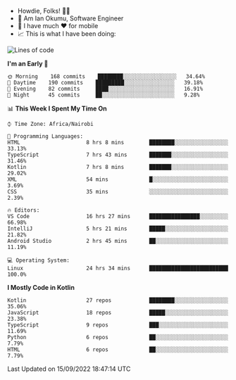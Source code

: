 
* Howdie, Folks! 👋🤓
* 🤪 Am Ian Okumu, Software Engineer
* 📱 I have much ❤️ for mobile
* 📈 This is what I have been doing:
  
<!-- <a href="https://otsembo.github.io/OtsemboPortfolio/" style="margin-right:.5%; margin-top=.5%;">
  <img align="center" src="https://github-readme-stats.vercel.app/api/top-langs/?username=otsembo&layout=compact" />
</a> -->

<!--START_SECTION:waka-->
![Lines of code](https://img.shields.io/badge/From%20Hello%20World%20I%27ve%20Written-698%20Thousand%20lines%20of%20code-blue)

**I'm an Early 🐤** 

```text
🌞 Morning    168 commits    ████████░░░░░░░░░░░░░░░░░   34.64% 
🌆 Daytime    190 commits    █████████░░░░░░░░░░░░░░░░   39.18% 
🌃 Evening    82 commits     ████░░░░░░░░░░░░░░░░░░░░░   16.91% 
🌙 Night      45 commits     ██░░░░░░░░░░░░░░░░░░░░░░░   9.28%

```


📊 **This Week I Spent My Time On** 

```text
⌚︎ Time Zone: Africa/Nairobi

💬 Programming Languages: 
HTML                     8 hrs 8 mins        ████████░░░░░░░░░░░░░░░░░   33.13% 
TypeScript               7 hrs 43 mins       ███████░░░░░░░░░░░░░░░░░░   31.46% 
Kotlin                   7 hrs 8 mins        ███████░░░░░░░░░░░░░░░░░░   29.02% 
XML                      54 mins             █░░░░░░░░░░░░░░░░░░░░░░░░   3.69% 
CSS                      35 mins             ░░░░░░░░░░░░░░░░░░░░░░░░░   2.39%

🔥 Editors: 
VS Code                  16 hrs 27 mins      ████████████████░░░░░░░░░   66.98% 
IntelliJ                 5 hrs 21 mins       █████░░░░░░░░░░░░░░░░░░░░   21.82% 
Android Studio           2 hrs 45 mins       ██░░░░░░░░░░░░░░░░░░░░░░░   11.19%

💻 Operating System: 
Linux                    24 hrs 34 mins      █████████████████████████   100.0%

```

**I Mostly Code in Kotlin** 

```text
Kotlin                   27 repos            ████████░░░░░░░░░░░░░░░░░   35.06% 
JavaScript               18 repos            █████░░░░░░░░░░░░░░░░░░░░   23.38% 
TypeScript               9 repos             ███░░░░░░░░░░░░░░░░░░░░░░   11.69% 
Python                   6 repos             ██░░░░░░░░░░░░░░░░░░░░░░░   7.79% 
HTML                     6 repos             ██░░░░░░░░░░░░░░░░░░░░░░░   7.79%

```



 Last Updated on 15/09/2022 18:47:14 UTC
<!--END_SECTION:waka-->

<br />
<br />
<br />
<br />
<br />
  
  </div>
<!---
otsembo/otsembo is a ✨ special ✨ repository because its `README.md` (this file) appears on your GitHub profile.
You can click the Preview link to take a look at your changes.
--->
